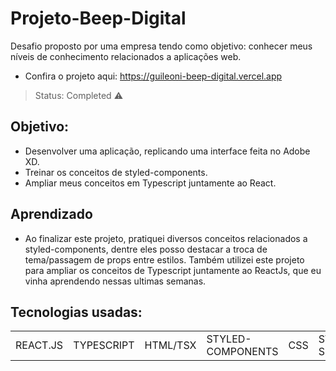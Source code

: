 # Projeto-Beep-Digital
Desafio proposto por uma empresa tendo como objetivo: conhecer meus níveis de conhecimento relacionados a aplicações web.
+ Confira o projeto aqui: https://guileoni-beep-digital.vercel.app
> Status: Completed ⚠️

## Objetivo:
+ Desenvolver uma aplicação, replicando uma interface feita no Adobe XD.
+ Treinar os conceitos de styled-components.
+ Ampliar meus conceitos em Typescript juntamente ao React.

## Aprendizado
+ Ao finalizar este projeto, pratiquei diversos conceitos relacionados a styled-components, dentre eles posso destacar a troca de tema/passagem de props entre estilos. Também utilizei este projeto para ampliar os conceitos de Typescript juntamente ao ReactJs, que eu vinha aprendendo nessas ultimas semanas.
## Tecnologias usadas:

<table>
  <tr>
    <td>REACT.JS</td>
    <td>TYPESCRIPT</td>
    <td>HTML/TSX</td>
    <td>STYLED-COMPONENTS</td>
    <td>CSS</td>
    <td>SWIPER SLIDE</td>
    <td>AOS ANIMATE</td>
  </tr>
</table>
